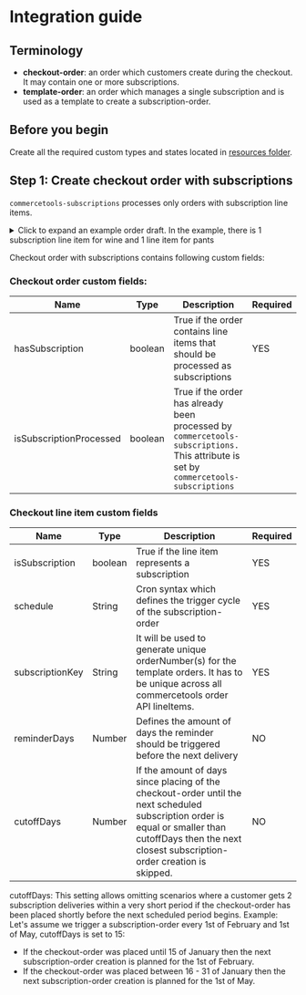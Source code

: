 # Integration guide

## Terminology

- **checkout-order**: an order which customers create during the checkout. It may contain one or more subscriptions.
- **template-order**: an order which manages a single subscription and is used as a template to create a
  subscription-order.

## Before you begin

Create all the required custom types and states located in [resources folder](./resources).

## Step 1: Create checkout order with subscriptions

`commercetools-subscriptions` processes only orders with subscription line items.

<details>
<summary> Click to expand an example order draft. In
the example, there is 1 subscription line item for wine and 1 line item for pants</summary>

```
{
  "orderNumber": "10000",
  "customerEmail": "test@test.com",
  "totalPrice": {
    "currencyCode": "EUR",
    "centAmount": 18000
  },
  "lineItems": [
    {
      "name": {
        "en": "Wine subscription"
      },
      "variant": {
        "sku": "wine01"
      },
      "price": {
        "value": {
          "type": "centPrecision",
          "currencyCode": "EUR",
          "centAmount": 18000,
          "fractionDigits": 2
        },
        "country": "DE"
      },
      "quantity": 1,
      "custom": {
        "type": {
          "typeId": "type",
          "key": "checkout-order-line-item"
        },
        "fields": {
          "cutoffDays": 5,
          "reminderDays": 5,
          "subscriptionKey": "",
          "isSubscription": true,
          "schedule": "0 0 1 Feb,May,Aug,Nov *"
        }
      }
    },
    {
      "name": {
        "en": "Pants"
      },
      "variant": {
        "sku": "pants"
      },
      "price": {
        "value": {
          "type": "centPrecision",
          "currencyCode": "EUR",
          "centAmount": 8000,
          "fractionDigits": 2
        },
        "country": "DE"
      },
      "quantity": 1
    }
  ],
  "custom": {
    "type": {
      "typeId": "type",
      "key": "checkout-order"
    },
    "fields": {
      "hasSubscription": true
    }
  }
}
```

</details>

Checkout order with subscriptions contains following custom fields:

### Checkout order custom fields:

| Name                    | Type    | Description                                                                                                                           | Required |
| ----------------------- | ------- | ------------------------------------------------------------------------------------------------------------------------------------- | -------- |
| hasSubscription         | boolean | True if the order contains line items that should be processed as subscriptions                                                       | YES      |
| isSubscriptionProcessed | boolean | True if the order has already been processed by `commercetools-subscriptions.` This attribute is set by `commercetools-subscriptions` |

### Checkout line item custom fields

| Name            | Type    | Description                                                                                                                                                                                             | Required |
| --------------- | ------- | ------------------------------------------------------------------------------------------------------------------------------------------------------------------------------------------------------- | -------- |
| isSubscription  | boolean | True if the line item represents a subscription                                                                                                                                                         | YES      |
| schedule        | String  | Cron syntax which defines the trigger cycle of the subscription-order                                                                                                                                   | YES      |
| subscriptionKey | String  | It will be used to generate unique orderNumber(s) for the template orders. It has to be unique across all commercetools order API lineItems.                                                            | YES      |
| reminderDays    | Number  | Defines the amount of days the reminder should be triggered before the next delivery                                                                                                                    | NO       |
| cutoffDays      | Number  | If the amount of days since placing of the checkout-order until the next scheduled subscription order is equal or smaller than cutoffDays then the next closest subscription-order creation is skipped. | NO       |

cutoffDays: This setting allows omitting scenarios where a customer gets 2 subscription deliveries within a very short period if the checkout-order has been placed shortly before the next scheduled period begins.
Example: Let's assume we trigger a subscription-order every 1st of February and 1st of May, cutoffDays is set to 15:

- If the checkout-order was placed until 15 of January then the next subscription-order creation is planned for the 1st of February.
- If the checkout-order was placed between 16 - 31 of January then the next subscription-order creation is planned for the 1st of May.
